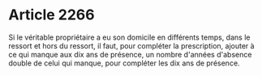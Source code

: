 # Article 2266

Si le véritable propriétaire a eu son domicile en différents temps, dans le ressort et hors du ressort, il faut, pour compléter la prescription, ajouter à ce qui manque aux dix ans de présence, un nombre d'années d'absence double de celui qui manque, pour compléter les dix ans de présence.
